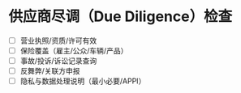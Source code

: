 # 供应商尽调（Due Diligence）检查

- [ ] 营业执照/资质/许可有效
- [ ] 保险覆盖（雇主/公众/车辆/产品）
- [ ] 事故/投诉/诉讼记录查询
- [ ] 反舞弊/关联方申报
- [ ] 隐私与数据处理说明（最小必要/APPI）
